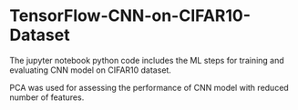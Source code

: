 # TensorFlow-CNN-on-CIFAR10-Dataset

The jupyter notebook python code includes the ML steps for training and evaluating CNN model on CIFAR10 dataset. 

PCA was used for assessing the performance of CNN model with reduced number of features.

